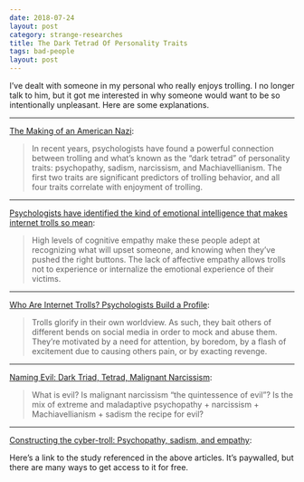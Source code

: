 ```yaml
---
date: 2018-07-24
layout: post
category: strange-researches
title: The Dark Tetrad Of Personality Traits
tags: bad-people
layout: post
---
```


I’ve dealt with someone in my personal who really enjoys trolling. I no longer talk to him, but it got me interested in why someone would want to be so intentionally unpleasant. Here are some explanations.

***

[The Making of an American Nazi](https://www.theatlantic.com/magazine/archive/2017/12/the-making-of-an-american-nazi/544119/):

> In recent years, psychologists have found a powerful connection between trolling and what’s known as the “dark tetrad” of personality traits: psychopathy, sadism, narcissism, and Machiavellianism. The first two traits are significant predictors of trolling behavior, and all four traits correlate with enjoyment of trolling.

***

[Psychologists have identified the kind of emotional intelligence that makes internet trolls so mean](https://qz.com/1021205/psychologists-identified-the-kind-of-emotional-intelligence-that-makes-internet-trolls-so-mean/):

> High levels of cognitive empathy make these people adept at recognizing what will upset someone, and knowing when they’ve pushed the right buttons. The lack of affective empathy allows trolls not to experience or internalize the emotional experience of their victims.

***

[Who Are Internet Trolls? Psychologists Build a Profile](https://bigthink.com/philip-perry/who-are-internet-trolls-psychologists-build-a-profile):

> Trolls glorify in their own worldview. As such, they bait others of different bends on social media in order to mock and abuse them. They’re motivated by a need for attention, by boredom, by a flash of excitement due to causing others pain, or by exacting revenge.

***

[Naming Evil: Dark Triad, Tetrad, Malignant Narcissism](https://www.psychologytoday.com/us/blog/beyond-heroes-and-villains/201606/naming-evil-dark-triad-tetrad-malignant-narcissism):

> What is evil? Is malignant narcissism “the quintessence of evil”? Is the mix of extreme and maladaptive psychopathy + narcissism + Machiavellianism + sadism the recipe for evil?

***

[Constructing the cyber-troll: Psychopathy, sadism, and empathy](https://www.researchgate.net/publication/318083400_Constructing_the_cyber-troll_Psychopathy_sadism_and_empathy):

Here’s a link to the study referenced in the above articles. It’s paywalled, but there are many ways to get access to it for free.